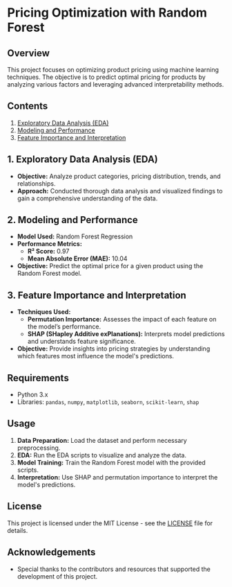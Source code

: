# Pricing Optimization with Random Forest

## Overview

This project focuses on optimizing product pricing using machine learning techniques. The objective is to predict optimal pricing for products by analyzing various factors and leveraging advanced interpretability methods.

## Contents

1. [Exploratory Data Analysis (EDA)](#1-exploratory-data-analysis-eda)
2. [Modeling and Performance](#2-modeling-and-performance)
3. [Feature Importance and Interpretation](#3-feature-importance-and-interpretation)

## 1. Exploratory Data Analysis (EDA)

- **Objective:** Analyze product categories, pricing distribution, trends, and relationships.
- **Approach:** Conducted thorough data analysis and visualized findings to gain a comprehensive understanding of the data.

## 2. Modeling and Performance

- **Model Used:** Random Forest Regression
- **Performance Metrics:**
  - **R² Score:** 0.97
  - **Mean Absolute Error (MAE):** 10.04
- **Objective:** Predict the optimal price for a given product using the Random Forest model.

## 3. Feature Importance and Interpretation

- **Techniques Used:**
  - **Permutation Importance:** Assesses the impact of each feature on the model’s performance.
  - **SHAP (SHapley Additive exPlanations):** Interprets model predictions and understands feature significance.
- **Objective:** Provide insights into pricing strategies by understanding which features most influence the model's predictions.

## Requirements

- Python 3.x
- Libraries: `pandas`, `numpy`, `matplotlib`, `seaborn`, `scikit-learn`, `shap`

## Usage

1. **Data Preparation:** Load the dataset and perform necessary preprocessing.
2. **EDA:** Run the EDA scripts to visualize and analyze the data.
3. **Model Training:** Train the Random Forest model with the provided scripts.
4. **Interpretation:** Use SHAP and permutation importance to interpret the model's predictions.

## License

This project is licensed under the MIT License - see the [LICENSE](LICENSE) file for details.

## Acknowledgements

- Special thanks to the contributors and resources that supported the development of this project.
